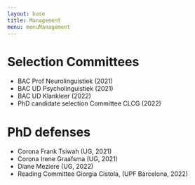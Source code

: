 ```yaml
---
layout: base
title: Management
menu: menuManagement
---
```


# Selection Committees

- BAC Prof Neurolinguistiek (2021)
- BAC UD Psycholinguistiek (2021)
- BAC UD Klankleer (2022)
- PhD candidate selection Committee CLCG (2022)

# PhD defenses

- Corona Frank Tsiwah (UG, 2021)
- Corona Irene Graafsma (UG, 2021)
- Diane Meziere (UG, 2022)
- Reading Committee Giorgia Cistola, (UPF Barcelona, 2022)
